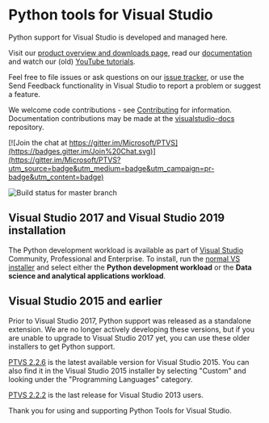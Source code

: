 # Python tools for Visual Studio

Python support for Visual Studio is developed and managed here.

Visit our [product overview and downloads page](https://aka.ms/PTVS), read our [documentation](https://aka.ms/PTVSDocs) and watch our (old) [YouTube tutorials](http://aka.ms/PTVSTutorial).

Feel free to file issues or ask questions on our [issue tracker](http://github.com/Microsoft/PTVS/issues), or use the Send Feedback functionality in Visual Studio to report a problem or suggest a feature.

We welcome code contributions - see [Contributing](https://github.com/Microsoft/PTVS/wiki/Contributing-to-PTVS) for information. Documentation contributions may be made at the [visualstudio-docs](https://github.com/Microsoft/visualstudio-docs/tree/master/docs/python) repository.

[![Join the chat at https://gitter.im/Microsoft/PTVS](https://badges.gitter.im/Join%20Chat.svg)](https://gitter.im/Microsoft/PTVS?utm_source=badge&utm_medium=badge&utm_campaign=pr-badge&utm_content=badge)

![Build status for master branch](https://mseng.visualstudio.com/_apis/public/build/definitions/b21de0ba-dffd-474c-b888-7112d5e6397b/2921/badge)

## Visual Studio 2017 and Visual Studio 2019 installation

The Python development workload is available as part of [Visual Studio](https://aka.ms/PTVS) Community, Professional and Enterprise. To install, run the [normal VS installer](https://visualstudio.com/vs/downloads?wt.mc_id=github_microsoft_com) and select either the **Python development workload** or the **Data science and analytical applications workload**.

## Visual Studio 2015 and earlier

Prior to Visual Studio 2017, Python support was released as a standalone extension. We are no longer actively developing these versions, but if you are unable to upgrade to Visual Studio 2017 yet, you can use these older installers to get Python support.

[PTVS 2.2.6](https://github.com/Microsoft/PTVS/releases/v2.2.6) is the latest available version for Visual Studio 2015. You can also find it in the Visual Studio 2015 installer by selecting "Custom" and looking under the "Programming Languages" category.

[PTVS 2.2.2](https://github.com/Microsoft/PTVS/releases/v2.2.2) is the last release for Visual Studio 2013 users.


Thank you for using and supporting Python Tools for Visual Studio.
